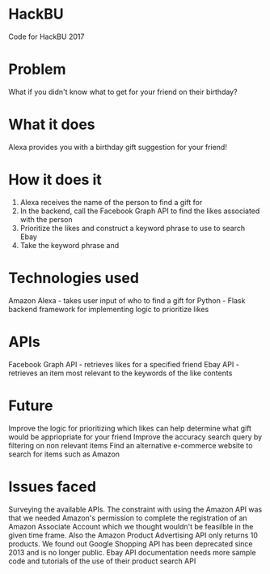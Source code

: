 # HackBU
Code for HackBU 2017

# Problem
What if you didn't know what to get for your friend on their birthday?

# What it does
Alexa provides you with a birthday gift suggestion for your friend!

# How it does it
1. Alexa receives the name of the person to find a gift for
2. In the backend, call the Facebook Graph API to find the likes associated with the person
3. Prioritize the likes and construct a keyword phrase to use to search Ebay
4. Take the keyword phrase and 

# Technologies used
Amazon Alexa - takes user input of who to find a gift for
Python - Flask backend framework for implementing logic to prioritize likes

# APIs
Facebook Graph API - retrieves likes for a specified friend
Ebay API - retrieves an item most relevant to the keywords of the like contents

# Future
Improve the logic for prioritizing which likes can help determine what gift would be appriopriate for your friend
Improve the accuracy search query by filtering on non relevant items
Find an alternative e-commerce website to search for items such as Amazon

# Issues faced
Surveying the available APIs.
The constraint with using the Amazon API was that we needed Amazon's permission to complete the registration of an Amazon Associate Account which we thought wouldn't be feasilble in the given time frame. Also the Amazon Product Advertising API only returns 10 products.
We found out Google Shopping API has been deprecated since 2013 and is no longer public.
Ebay API documentation needs more sample code and tutorials of the use of their product search API
